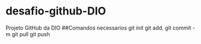 # desafio-github-DIO
Projeto GitHub  da DIO
##Comandos necessarios 
git init 
git add.
git commit -m
git pull
git push 
